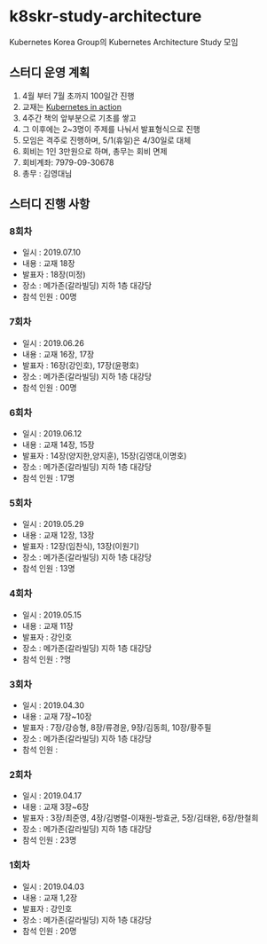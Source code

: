 # k8skr-study-architecture
Kubernetes Korea Group의 Kubernetes Architecture Study 모임

## 스터디 운영 계획
1. 4월 부터 7월 초까지 100일간 진행
2. 교재는 [Kubernetes in action](https://book.naver.com/bookdb/book_detail.nhn?bid=14301229)
3. 4주간 책의 앞부분으로 기초를 쌓고
4. 그 이후에는 2~3명이 주제를 나눠서 발표형식으로 진행
5. 모임은 격주로 진행하며, 5/1(휴일)은 4/30일로 대체
6. 회비는 1인 3만원으로 하며, 총무는 회비 면제 
7. 회비계좌: 7979-09-30678
8. 총무 : 김영대님

## 스터디 진행 사항
### 8회차
- 일시 : 2019.07.10
- 내용 : 교재 18장
- 발표자 : 18장(미정)
- 장소 : 메가존(갈라빌딩) 지하 1층 대강당
- 참석 인원 : 00명

### 7회차
- 일시 : 2019.06.26
- 내용 : 교재 16장, 17장
- 발표자 : 16장(강인호), 17장(윤평호)
- 장소 : 메가존(갈라빌딩) 지하 1층 대강당
- 참석 인원 : 00명

### 6회차
- 일시 : 2019.06.12
- 내용 : 교재 14장, 15장
- 발표자 : 14장(양지한,양지훈), 15장(김영대,이명호)
- 장소 : 메가존(갈라빌딩) 지하 1층 대강당
- 참석 인원 : 17명

### 5회차
- 일시 : 2019.05.29
- 내용 : 교재 12장, 13장
- 발표자 : 12장(임찬식), 13장(이원기)
- 장소 : 메가존(갈라빌딩) 지하 1층 대강당
- 참석 인원 : 13명

### 4회차
- 일시 : 2019.05.15
- 내용 : 교재 11장
- 발표자 : 강인호
- 장소 : 메가존(갈라빌딩) 지하 1층 대강당
- 참석 인원 : ?명

### 3회차
- 일시 : 2019.04.30
- 내용 : 교재 7장~10장
- 발표자 : 7장/강승형, 8장/류경윤, 9장/김동희, 10장/황주필
- 장소 : 메가존(갈라빌딩) 지하 1층 대강당
- 참석 인원 : 

### 2회차
- 일시 : 2019.04.17
- 내용 : 교재 3장~6장
- 발표자 : 3장/최준영, 4장/김병렬-이재원-방효균, 5장/김태완, 6장/한철희
- 장소 : 메가존(갈라빌딩) 지하 1층 대강당
- 참석 인원 : 23명

### 1회차
- 일시 : 2019.04.03
- 내용 : 교재 1,2장
- 발표자 : 강인호
- 장소 : 메가존(갈라빌딩) 지하 1층 대강당
- 참석 인원 : 20명




